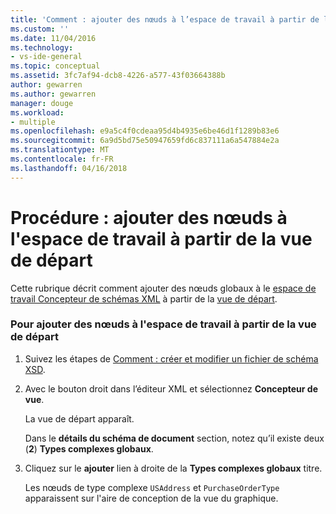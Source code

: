 ```yaml
---
title: 'Comment : ajouter des nœuds à l’espace de travail à partir de la vue de départ | Documents Microsoft'
ms.custom: ''
ms.date: 11/04/2016
ms.technology:
- vs-ide-general
ms.topic: conceptual
ms.assetid: 3fc7af94-dcb8-4226-a577-43f03664388b
author: gewarren
ms.author: gewarren
manager: douge
ms.workload:
- multiple
ms.openlocfilehash: e9a5c4f0cdeaa95d4b4935e6be46d1f1289b83e6
ms.sourcegitcommit: 6a9d5bd75e50947659fd6c837111a6a547884e2a
ms.translationtype: MT
ms.contentlocale: fr-FR
ms.lasthandoff: 04/16/2018
---
```

# <a name="how-to-add-nodes-to-the-workspace-from-the-start-view"></a>Procédure : ajouter des nœuds à l'espace de travail à partir de la vue de départ
Cette rubrique décrit comment ajouter des nœuds globaux à le [espace de travail Concepteur de schémas XML](../xml-tools/xml-schema-designer-workspace.md) à partir de la [vue de départ](../xml-tools/start-view.md).  
  
### <a name="to-add-nodes-to-the-workspace-from-the-start-view"></a>Pour ajouter des nœuds à l'espace de travail à partir de la vue de départ  
  
1.  Suivez les étapes de [Comment : créer et modifier un fichier de schéma XSD](../xml-tools/how-to-create-and-edit-an-xsd-schema-file.md).  
  
2.  Avec le bouton droit dans l’éditeur XML et sélectionnez **Concepteur de vue**.  
  
     La vue de départ apparaît.  
  
     Dans le **détails du schéma de document** section, notez qu’il existe deux (**2**) **Types complexes globaux**.  
  
3.  Cliquez sur le **ajouter** lien à droite de la **Types complexes globaux** titre.  
  
     Les nœuds de type complexe `USAddress` et `PurchaseOrderType` apparaissent sur l'aire de conception de la vue du graphique.